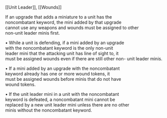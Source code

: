 [[Unit Leader]], [[Wounds]]

If an upgrade that adds a miniature to a unit has the  
noncombatant keyword, the mini added by that upgrade  
cannot use any weapons and wounds must be assigned to other  
non-unit leader minis first.  

• While a unit is defending, if a mini added by an upgrade  
with the noncombatant keyword is the only non-unit  
leader mini that the attacking unit has line of sight to, it  
must be assigned wounds even if there are still other non-
unit leader minis.  

• If a mini added by an upgrade with the noncombatant  
keyword already has one or more wound tokens, it  
must be assigned wounds before minis that do not have  
wound tokens.  

• If the unit leader mini in a unit with the noncombatant  
keyword is defeated, a noncombatant mini cannot be  
replaced by a new unit leader mini unless there are no other  
minis without the noncombatant keyword.